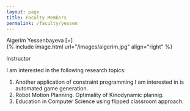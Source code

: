 ```yaml
---
layout: page
title: Faculty Members
permalink: /faculty/yessen
---
```


<div class="container" markdown="1">
<div class="header" markdown="1">Aigerim Yessenbayeva [+]
</div>
<div class="content" markdown="1" style="min-height: 200px;">
{% include image.html url="/images/aigerim.jpg" align="right" %}

Instructor

I am interested in the following research topics:
1. Another application of constraint programming I am interested in is automated game generation.
2. Robot Motion Planning. Optimality of Kinodynamic plannig.
3. Education in Computer Science using flipped classroom approach.
</div>
</div>
